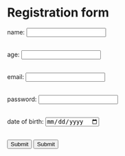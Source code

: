 <DOCTYPE html>
<html>
<head>
<title> swift record </title>
</head>
<body>

<h1> Registration form </h1>

<form action="/submit" method="post">

<label for="name"> name:</label>
<input type="text" id="name" name="name"> <br><br>

<label for="age"> age:</label>
<input type="number" id="age" name="age"> <br><br>

<label for="email"> email:</label>
<input type="email" id="email" name="email"> <br><br>

<label for="password"> password:</label>
<input type="password" id="password" name="password"> <br><br>

<label for="dob"> date of birth:</label>
<input type="date" id="dob" name="dob"><br><br>

<input type="submit" value="Submit">
<input type="reset" value="Submit">
</form>
